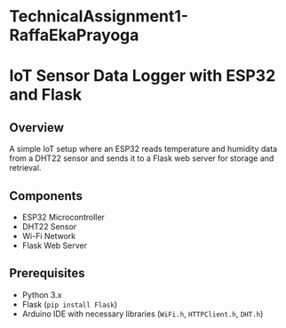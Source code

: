 # TechnicalAssignment1-RaffaEkaPrayoga

# IoT Sensor Data Logger with ESP32 and Flask

## Overview
A simple IoT setup where an ESP32 reads temperature and humidity data from a DHT22 sensor and sends it to a Flask web server for storage and retrieval.

## Components
- ESP32 Microcontroller
- DHT22 Sensor
- Wi-Fi Network
- Flask Web Server

## Prerequisites
- Python 3.x
- Flask (`pip install Flask`)
- Arduino IDE with necessary libraries (`WiFi.h`, `HTTPClient.h`, `DHT.h`)

